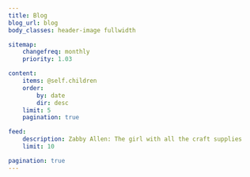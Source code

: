 ```yaml
---
title: Blog
blog_url: blog
body_classes: header-image fullwidth

sitemap:
    changefreq: monthly
    priority: 1.03

content:
    items: @self.children
    order:
        by: date
        dir: desc
    limit: 5
    pagination: true

feed:
    description: Zabby Allen: The girl with all the craft supplies
    limit: 10

pagination: true
---
```

